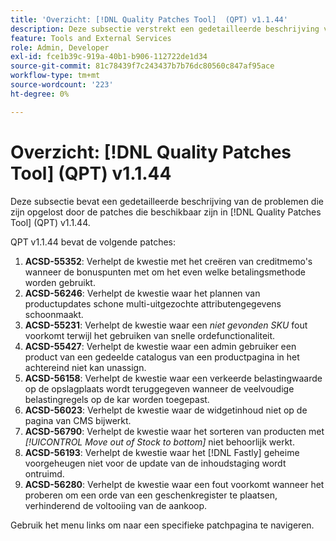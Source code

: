 ```yaml
---
title: 'Overzicht: [!DNL Quality Patches Tool]  (QPT) v1.1.44'
description: Deze subsectie verstrekt een gedetailleerde beschrijving van de kwesties die door de flarden beschikbaar in  [!DNL Quality Patches Tool]  (QPT) v1.1.44 worden bevestigd.
feature: Tools and External Services
role: Admin, Developer
exl-id: fce1b39c-919a-40b1-b906-112722de1d34
source-git-commit: 81c78439f7c243437b7b76dc80560c847af95ace
workflow-type: tm+mt
source-wordcount: '223'
ht-degree: 0%

---
```


# Overzicht: [!DNL Quality Patches Tool] (QPT) v1.1.44

Deze subsectie bevat een gedetailleerde beschrijving van de problemen die zijn opgelost door de patches die beschikbaar zijn in [!DNL Quality Patches Tool] (QPT) v1.1.44.

QPT v1.1.44 bevat de volgende patches:

1. **ACSD-55352**: Verhelpt de kwestie met het creëren van creditmemo&#39;s wanneer de bonuspunten met om het even welke betalingsmethode worden gebruikt.
1. **ACSD-56246**: Verhelpt de kwestie waar het plannen van productupdates schone multi-uitgezochte attributengegevens schoonmaakt.
1. **ACSD-55231**: Verhelpt de kwestie waar een *niet gevonden SKU* fout voorkomt terwijl het gebruiken van snelle ordefunctionaliteit.
1. **ACSD-55427**: Verhelpt de kwestie waar een admin gebruiker een product van een gedeelde catalogus van een productpagina in het achtereind niet kan unassign.
1. **ACSD-56158**: Verhelpt de kwestie waar een verkeerde belastingwaarde op de opslagplaats wordt teruggegeven wanneer de veelvoudige belastingregels op de kar worden toegepast.
1. **ACSD-56023**: Verhelpt de kwestie waar de widgetinhoud niet op de pagina van CMS bijwerkt.
1. **ACSD-56790**: Verhelpt de kwestie waar het sorteren van producten met *[!UICONTROL Move out of Stock to bottom]* niet behoorlijk werkt.
1. **ACSD-56193**: Verhelpt de kwestie waar het [!DNL Fastly] geheime voorgeheugen niet voor de update van de inhoudstaging wordt ontruimd.
1. **ACSD-56280**: Verhelpt de kwestie waar een fout voorkomt wanneer het proberen om een orde van een geschenkregister te plaatsen, verhinderend de voltooiing van de aankoop.

Gebruik het menu links om naar een specifieke patchpagina te navigeren.
